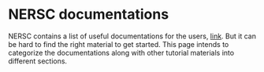 # NERSC documentations


NERSC contains a list of useful documentations for the users, 
[link](https://docs.nersc.gov/). But it can be hard to find the 
right material to get started. This page intends to categorize 
the documentations along with other tutorial materials into
different sections. 

